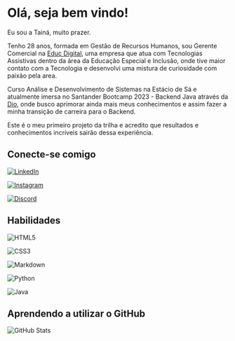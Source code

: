 # Olá, seja bem vindo! 
Eu sou a Tainá, muito prazer. 

Tenho 28 anos, formada em Gestão de Recursos Humanos, sou Gerente Comercial na [Educ Digital](https://www.educdigital.com.br/), uma empresa que atua com Tecnologias Assistivas dentro da área da Educação Especial e Inclusão, onde tive maior contato com a Tecnologia e desenvolvi uma mistura de curiosidade com paixão pela area.

 Curso Análise e Desenvolvimento de Sistemas na Estácio de Sá e
atualmente imersa no Santander Bootcamp 2023 - Backend Java através da [Dio](https://web.dio.me/home), onde busco aprimorar ainda mais meus conhecimentos e assim fazer a minha transição de carreira para o Backend.

Este é o meu primeiro projeto da trilha e acredito que resultados e conhecimentos incríveis sairão dessa experiência. 


## Conecte-se comigo 
[![LinkedIn](https://img.shields.io/badge/LinkedIn-000?style=for-the-badge&logo=linkedin&logoColor=0E76A8)](https://www.linkedin.com/in/tain%C3%A1-goulart-63542a276/)

[![Instagram](https://img.shields.io/badge/Instagram-000?style=for-the-badge&logo=instagram)](https://www.instagram.com/taibgoulart/)

[![Discord](https://img.shields.io/badge/Discord-000?style=for-the-badge&logo=discord)](https://discord.com/channels/@me
)



## Habilidades 
![HTML5](https://img.shields.io/badge/HTML5-000?style=for-the-badge&logo=html5)
 
 ![CSS3](https://img.shields.io/badge/CSS3-000?style=for-the-badge&logo=css3&logoColor=264CE4)

![Markdown](https://img.shields.io/badge/Markdown-000?style=for-the-badge&logo=markdown)

![Python](https://img.shields.io/badge/Python-000?style=for-the-badge&logo=python)

![Java](https://img.shields.io/badge/Java-000?style=for-the-badge&logo=java)



## Aprendendo a utilizar o GitHub 
![GitHub Stats](https://github-readme-stats.vercel.app/api?username=taibgoulart&theme=transparent&bg_color=000&border_color=30A3DC&show_icons=true&icon_color=30A3DC&title_color=E94D5F&text_color=FFF)